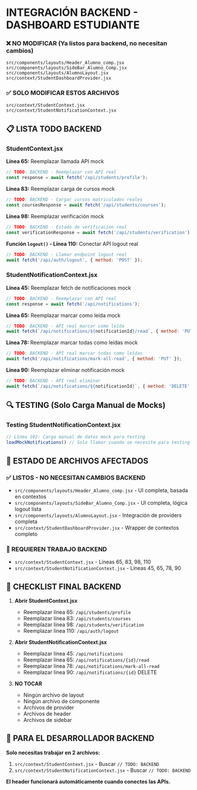 # INTEGRACIÓN BACKEND - DASHBOARD ESTUDIANTE



### **❌ NO MODIFICAR (Ya listos para backend, no necesitan cambios)**
```
src/components/layouts/Header_Alumno_comp.jsx
src/components/layouts/SideBar_Alumno_Comp.jsx  
src/components/layouts/AlumnoLayout.jsx
src/context/StudentDashboardProvider.jsx
```

### **✅ SOLO MODIFICAR ESTOS ARCHIVOS**
```
src/context/StudentContext.jsx
src/context/StudentNotificationContext.jsx
```

## 📋 LISTA TODO BACKEND

### StudentContext.jsx

**Línea 65:** Reemplazar llamada API mock
```javascript
// TODO: BACKEND - Reemplazar con API real
const response = await fetch('/api/students/profile');
```

**Línea 83:** Reemplazar carga de cursos mock  
```javascript
// TODO: BACKEND - Cargar cursos matriculados reales
const coursesResponse = await fetch('/api/students/courses');
```

**Línea 98:** Reemplazar verificación mock
```javascript
// TODO: BACKEND - Estado de verificación real  
const verificationResponse = await fetch('/api/students/verification');
```

**Función `logout()` - Línea 110:** Conectar API logout real
```javascript
// TODO: BACKEND - Llamar endpoint logout real
await fetch('/api/auth/logout', { method: 'POST' });
```

### StudentNotificationContext.jsx

**Línea 45:** Reemplazar fetch de notificaciones mock
```javascript
// TODO: BACKEND - Reemplazar con API real
const response = await fetch('/api/notifications');
```

**Línea 65:** Reemplazar marcar como leída mock
```javascript
// TODO: BACKEND - API real marcar como leída
await fetch(`/api/notifications/${notificationId}/read`, { method: 'PUT' });
```

**Línea 78:** Reemplazar marcar todas como leídas mock
```javascript
// TODO: BACKEND - API real marcar todas como leídas  
await fetch('/api/notifications/mark-all-read', { method: 'PUT' });
```

**Línea 90:** Reemplazar eliminar notificación mock
```javascript
// TODO: BACKEND - API real eliminar
await fetch(`/api/notifications/${notificationId}`, { method: 'DELETE' });
```

## 🔍 TESTING (Solo Carga Manual de Mocks)

### Testing StudentNotificationContext.jsx
```javascript
// Línea 102: Carga manual de datos mock para testing
loadMockNotifications() // Solo llamar cuando se necesite para testing
```

## 📁 ESTADO DE ARCHIVOS AFECTADOS

### ✅ LISTOS - NO NECESITAN CAMBIOS BACKEND
- `src/components/layouts/Header_Alumno_comp.jsx` - UI completa, basada en contextos
- `src/components/layouts/SideBar_Alumno_Comp.jsx` - UI completa, lógica logout lista  
- `src/components/layouts/AlumnoLayout.jsx` - Integración de providers completa
- `src/context/StudentDashboardProvider.jsx` - Wrapper de contextos completo

### 🔧 REQUIEREN TRABAJO BACKEND
- `src/context/StudentContext.jsx` - Líneas 65, 83, 98, 110
- `src/context/StudentNotificationContext.jsx` - Líneas 45, 65, 78, 90

## 🚨 CHECKLIST FINAL BACKEND

1. **Abrir StudentContext.jsx**
   - Reemplazar línea 65: `/api/students/profile`
   - Reemplazar línea 83: `/api/students/courses`  
   - Reemplazar línea 98: `/api/students/verification`
   - Reemplazar línea 110: `/api/auth/logout`

2. **Abrir StudentNotificationContext.jsx**
   - Reemplazar línea 45: `/api/notifications`
   - Reemplazar línea 65: `/api/notifications/{id}/read`
   - Reemplazar línea 78: `/api/notifications/mark-all-read`
   - Reemplazar línea 90: `/api/notifications/{id}` DELETE

3. **NO TOCAR**
   - Ningún archivo de layout
   - Ningún archivo de componente  
   - Archivos de provider
   - Archivos de header
   - Archivos de sidebar

## 🎯 **PARA EL DESARROLLADOR BACKEND**

**Solo necesitas trabajar en 2 archivos:**
1. `src/context/StudentContext.jsx` - Buscar `// TODO: BACKEND`
2. `src/context/StudentNotificationContext.jsx` - Buscar `// TODO: BACKEND`

**El header funcionará automáticamente cuando conectes las APIs.**
